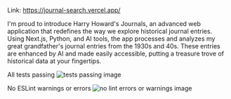 Link: https://journal-search.vercel.app/

I'm proud to introduce Harry Howard's Journals, an advanced web application that redefines the way we explore historical journal entries. Using Next.js, Python, and AI tools, the app processes and analyzes my great grandfather's journal entries from the 1930s and 40s. These entries are enhanced by AI and made easily accessible, putting a treasure trove of historical data at your fingertips.

All tests passing
![tests passing image](images/harry-journals-tests.jpg)

No ESLint warnings or errors 
![no lint errors or warnings image](images/harry-journals-lint.jpg)